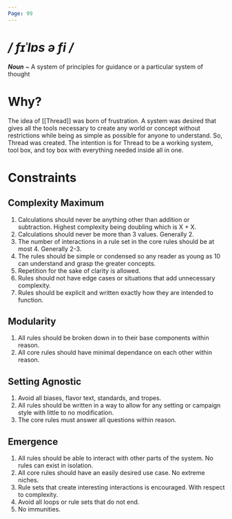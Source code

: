 ```yaml
---
Page: 99
---
```

# */ fɪˈlɒs ə fi /*
***Noun*** ~ A system of principles for guidance or a particular system of thought
# Why?
The idea of [[Thread]] was born of frustration. A system was desired that gives all the tools necessary to create any world or concept without restrictions while being as simple as possible for anyone to understand. So, Thread was created. The intention is for Thread to be a working system, tool box, and toy box with everything needed inside all in one.
# Constraints
## Complexity Maximum
1. Calculations should never be anything other than addition or subtraction. Highest complexity being doubling which is X + X.
2. Calculations should never be more than 3 values. Generally 2.
3. The number of interactions in a rule set in the core rules should be at most 4. Generally 2-3.
4. The rules should be simple or condensed so any reader as young as 10 can understand and grasp the greater concepts.
5. Repetition for the sake of clarity is allowed.
6. Rules should not have edge cases or situations that add unnecessary complexity.
7. Rules should be explicit and written exactly how they are intended to function.
## Modularity
1. All rules should be broken down in to their base components within reason.
2. All core rules should have minimal dependance on each other within reason.
## Setting Agnostic
1. Avoid all biases, flavor text, standards, and tropes.
2. All rules should be written in a way to allow for any setting or campaign style with little to no modification.
3. The core rules must answer all questions within reason.
## Emergence
1. All rules should be able to interact with other parts of the system. No rules can exist in isolation.
2. All core rules should have an easily desired use case. No extreme niches.
3. Rule sets that create interesting interactions is encouraged. With respect to complexity. 
4. Avoid all loops or rule sets that do not end.
5. No immunities.